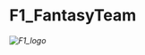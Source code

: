 # F1_FantasyTeam 
###### ![F1_logo](https://user-images.githubusercontent.com/91873665/207651713-eb09bce3-a05f-47df-a283-fe657399be73.jpg)

